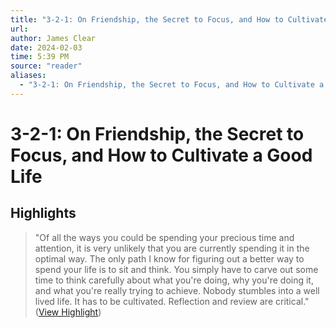```yaml
---
title: "3-2-1: On Friendship, the Secret to Focus, and How to Cultivate a Good Life"
url: 
author: James Clear
date: 2024-02-03
time: 5:39 PM
source: "reader"
aliases:
  - "3-2-1: On Friendship, the Secret to Focus, and How to Cultivate a Good Life"
---
```

# 3-2-1: On Friendship, the Secret to Focus, and How to Cultivate a Good Life

## Highlights
> "Of all the ways you could be spending your precious time and attention, it is very unlikely that you are currently spending it in the optimal way. The only path I know for figuring out a better way to spend your life is to sit and think. You simply have to carve out some time to think carefully about what you're doing, why you're doing it, and what you're really trying to achieve. Nobody stumbles into a well lived life. It has to be cultivated. Reflection and review are critical." ([View Highlight](https://read.readwise.io/read/01hj7d3xmsffttqvtcn3y975zk))

